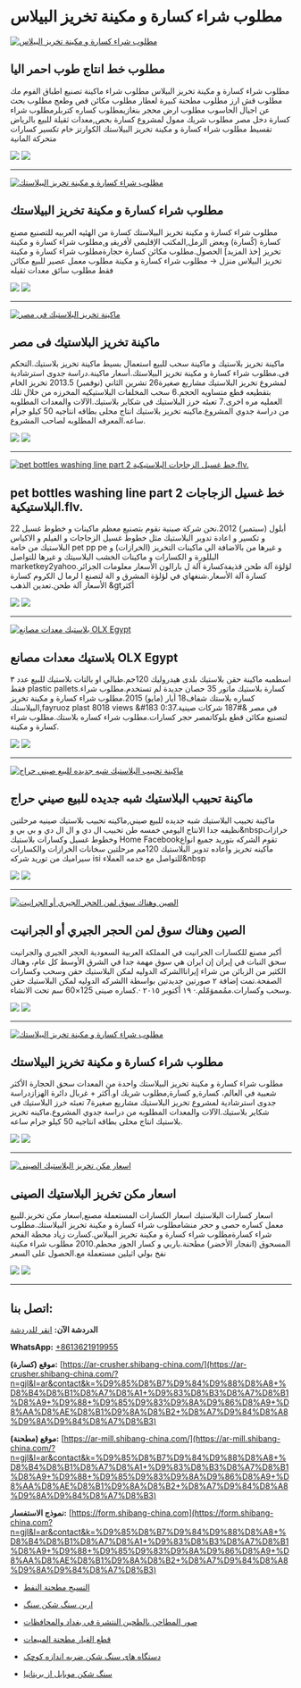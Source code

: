 # مطلوب شراء كسارة و مكينة تخريز البيلاس

<a href="https://swt.shibang-china.com/?n=gjl&l=ar&img&k=%D9%85%D8%B7%D9%84%D9%88%D8%A8+%D8%B4%D8%B1%D8%A7%D8%A1+%D9%83%D8%B3%D8%A7%D8%B1%D8%A9+%D9%88+%D9%85%D9%83%D9%8A%D9%86%D8%A9+%D8%AA%D8%AE%D8%B1%D9%8A%D8%B2+%D8%A7%D9%84%D8%A8%D9%8A%D9%84%D8%A7%D8%B3" target="_blank">![مطلوب شراء كسارة و مكينة تخريز البيلاس](http://static.shibang-china.com/all-800x300/461.jpg)</a>

## مطلوب خط انتاج طوب احمر اليا
مطلوب شراء كسارة و مكينة تخريز البيلاس مطلوب شراء ماكينة تصنيع اطباق الفوم مك مطلوب قش ارز مطلوب مطحنة كبيرة لعطار مطلوب مكائن قص وطعج مطلوب بحث عن اجيال الحاسوب مطلوب ارض محجر بنغازيمطلوب كساره كتربلرمطلوب شراء كسارة دخل مصر مطلوب شريك ممول لمشروع كسارة بحص,معدات ثقيلة للبيع بالرياض تقسيط مطلوب شراء كسارة و مكينة تخريز البيلاستك الكوارتز خام تكسير كسارات متحركة المانية


<a href="https://whatsapp.shibangsoft.com/WhatsApp.php" target="_blank" title="WhatsApp">![](http://static.shibang-china.com/icon/whatsapp.png)</a> <a href="https://swt.shibang-china.com/?n=gjl&l=ar&icon&k=%D9%85%D8%B7%D9%84%D9%88%D8%A8+%D8%B4%D8%B1%D8%A7%D8%A1+%D9%83%D8%B3%D8%A7%D8%B1%D8%A9+%D9%88+%D9%85%D9%83%D9%8A%D9%86%D8%A9+%D8%AA%D8%AE%D8%B1%D9%8A%D8%B2+%D8%A7%D9%84%D8%A8%D9%8A%D9%84%D8%A7%D8%B3" target="_blank">![](http://static.shibang-china.com/icon/chat-ar.png)</a>

---

<a href="https://swt.shibang-china.com/?n=gjl&l=ar&img&k=%D9%85%D8%B7%D9%84%D9%88%D8%A8+%D8%B4%D8%B1%D8%A7%D8%A1+%D9%83%D8%B3%D8%A7%D8%B1%D8%A9+%D9%88+%D9%85%D9%83%D9%8A%D9%86%D8%A9+%D8%AA%D8%AE%D8%B1%D9%8A%D8%B2+%D8%A7%D9%84%D8%A8%D9%8A%D9%84%D8%A7%D8%B3" target="_blank">![مطلوب شراء كسارة و مكينة تخريز البيلاستك](http://static.shibang-china.com/all-800x300/1429.jpg)</a>

## مطلوب شراء كسارة و مكينة تخريز البيلاستك
مطلوب شراء كسارة و مكينة تخريز البيلاستك كسارة من الهئيه العربيه للتصنيع مصنع كسارة (كُسارة) وبعض الرمل,اﻟﻤﻜﺘﺐ اﻹﻗﻠﻴﻤﻰ ﻷﻓﺮﻳﻘﻴ و,مطلوب شراء كسارة و مكينة تخريز [خذ المزيد] الحصول.مطلوب مكائن كسارة حجارةمطلوب شراء كسارة و مكينة تخريز البيلاس منزل → مطلوب شراء كسارة و مكينة مطلوب معمل عصير للبيع مكائن فقط مطلوب سائق معدات ثقيله


<a href="https://whatsapp.shibangsoft.com/WhatsApp.php" target="_blank" title="WhatsApp">![](http://static.shibang-china.com/icon/whatsapp.png)</a> <a href="https://swt.shibang-china.com/?n=gjl&l=ar&icon&k=%D9%85%D8%B7%D9%84%D9%88%D8%A8+%D8%B4%D8%B1%D8%A7%D8%A1+%D9%83%D8%B3%D8%A7%D8%B1%D8%A9+%D9%88+%D9%85%D9%83%D9%8A%D9%86%D8%A9+%D8%AA%D8%AE%D8%B1%D9%8A%D8%B2+%D8%A7%D9%84%D8%A8%D9%8A%D9%84%D8%A7%D8%B3" target="_blank">![](http://static.shibang-china.com/icon/chat-ar.png)</a>

---

<a href="https://swt.shibang-china.com/?n=gjl&l=ar&img&k=%D9%85%D8%B7%D9%84%D9%88%D8%A8+%D8%B4%D8%B1%D8%A7%D8%A1+%D9%83%D8%B3%D8%A7%D8%B1%D8%A9+%D9%88+%D9%85%D9%83%D9%8A%D9%86%D8%A9+%D8%AA%D8%AE%D8%B1%D9%8A%D8%B2+%D8%A7%D9%84%D8%A8%D9%8A%D9%84%D8%A7%D8%B3" target="_blank">![ماكينة تخريز البلاستيك فى مصر](http://static.shibang-china.com/all-800x300/1373.jpg)</a>

## ماكينة تخريز البلاستيك فى مصر
ماكينة تخريز بلاستيك و ماكينة سحب للبيع استعمال بسيط ماكينة تخريز بلاستيك.التحكم فى.مطلوب شراء كسارة و مكينة تخريز البيلاستك.أسعار ماكينة.دراسة جدوى استرشادية لمشروع تخريز البلاستيك مشاريع صغيرة26 تشرين الثاني (نوفمبر) 2013.5 تخريز الخام بتقطيعه قطع متساويه الحجم.6 سحب المخلفات البلاستيكيه المخرزه من خلال تلك العمليه مره اخرى.7 تعبئه خرز البلاستيك فى شكاير بلاستيك.الآلات والمعدات المطلوبه من دراسة جدوي المشروع.ماكينه تخريز بلاستيك انتاج محلى بطاقه انتاجيه 50 كيلو جرام ساعه.المعرفه المطلوبه لصاحب المشروع.


<a href="https://whatsapp.shibangsoft.com/WhatsApp.php" target="_blank" title="WhatsApp">![](http://static.shibang-china.com/icon/whatsapp.png)</a> <a href="https://swt.shibang-china.com/?n=gjl&l=ar&icon&k=%D9%85%D8%B7%D9%84%D9%88%D8%A8+%D8%B4%D8%B1%D8%A7%D8%A1+%D9%83%D8%B3%D8%A7%D8%B1%D8%A9+%D9%88+%D9%85%D9%83%D9%8A%D9%86%D8%A9+%D8%AA%D8%AE%D8%B1%D9%8A%D8%B2+%D8%A7%D9%84%D8%A8%D9%8A%D9%84%D8%A7%D8%B3" target="_blank">![](http://static.shibang-china.com/icon/chat-ar.png)</a>

---

<a href="https://swt.shibang-china.com/?n=gjl&l=ar&img&k=%D9%85%D8%B7%D9%84%D9%88%D8%A8+%D8%B4%D8%B1%D8%A7%D8%A1+%D9%83%D8%B3%D8%A7%D8%B1%D8%A9+%D9%88+%D9%85%D9%83%D9%8A%D9%86%D8%A9+%D8%AA%D8%AE%D8%B1%D9%8A%D8%B2+%D8%A7%D9%84%D8%A8%D9%8A%D9%84%D8%A7%D8%B3" target="_blank">![pet bottles washing line part 2 خط غسيل الزجاجات البلاستيكية.flv.](http://static.shibang-china.com/all-800x300/130.jpg)</a>

## pet bottles washing line part 2 خط غسيل الزجاجات البلاستيكية.flv.
22 أيلول (سبتمبر) 2012.نحن شركة صينية نقوم بتصنيع معظم ماكينات و خطوط غسيل و تكسير و اعادة تدوير البلاستيك مثل خطوط غسيل الزجاجات و الفيلم و الاكياس البلاستيك من خامة pet pp pe و غيرها من بالاضافة الي ماكينات التخريز (الخرازات) و البللورة و الكسارات و ماكينات الخشب البلاسيتك و غيرها للتواصل marketkey2yahoo.لؤلؤة آلة طحن قذيفةكسارة آلة ل بارالون الأسعار معلومات الجزائر كسارة آلة الأسعار.شنغهاي في لؤلؤة المشرق و الة لتصنع ا لرما ل الكروم كسارة الأسعار آلة طحن.تعدين الذهب &gtأكثر


<a href="https://whatsapp.shibangsoft.com/WhatsApp.php" target="_blank" title="WhatsApp">![](http://static.shibang-china.com/icon/whatsapp.png)</a> <a href="https://swt.shibang-china.com/?n=gjl&l=ar&icon&k=%D9%85%D8%B7%D9%84%D9%88%D8%A8+%D8%B4%D8%B1%D8%A7%D8%A1+%D9%83%D8%B3%D8%A7%D8%B1%D8%A9+%D9%88+%D9%85%D9%83%D9%8A%D9%86%D8%A9+%D8%AA%D8%AE%D8%B1%D9%8A%D8%B2+%D8%A7%D9%84%D8%A8%D9%8A%D9%84%D8%A7%D8%B3" target="_blank">![](http://static.shibang-china.com/icon/chat-ar.png)</a>

---

<a href="https://swt.shibang-china.com/?n=gjl&l=ar&img&k=%D9%85%D8%B7%D9%84%D9%88%D8%A8+%D8%B4%D8%B1%D8%A7%D8%A1+%D9%83%D8%B3%D8%A7%D8%B1%D8%A9+%D9%88+%D9%85%D9%83%D9%8A%D9%86%D8%A9+%D8%AA%D8%AE%D8%B1%D9%8A%D8%B2+%D8%A7%D9%84%D8%A8%D9%8A%D9%84%D8%A7%D8%B3" target="_blank">![بلاستيك معدات مصانع OLX Egypt](http://static.shibang-china.com/all-800x300/162.jpg)</a>

## بلاستيك معدات مصانع OLX Egypt
اسطمبه ماكينة حقن بلاستيك بلدى هيدروليك 120جم.طبالي او بالتات بلاستيك للبيع عدد ٣ فقط plastic pallets.كسارة بلاستيك ماتور 35 حصان جديدة لم تستخدم.مطلوب شراء كساره بلاستك شفاف18 أيار (مايو) 2015.مطلوب شراء كسارة و مكينة تخريز البيلاستك,fayruoz plast 8018 views &#183 0:37.في مصر &#187 شركات صينية لتصنيع مكائن قطع بلوكاتمصر حجر كسارات.مطلوب شراء كساره بلاستك.مطلوب شراء كسارة و مكينة.


<a href="https://whatsapp.shibangsoft.com/WhatsApp.php" target="_blank" title="WhatsApp">![](http://static.shibang-china.com/icon/whatsapp.png)</a> <a href="https://swt.shibang-china.com/?n=gjl&l=ar&icon&k=%D9%85%D8%B7%D9%84%D9%88%D8%A8+%D8%B4%D8%B1%D8%A7%D8%A1+%D9%83%D8%B3%D8%A7%D8%B1%D8%A9+%D9%88+%D9%85%D9%83%D9%8A%D9%86%D8%A9+%D8%AA%D8%AE%D8%B1%D9%8A%D8%B2+%D8%A7%D9%84%D8%A8%D9%8A%D9%84%D8%A7%D8%B3" target="_blank">![](http://static.shibang-china.com/icon/chat-ar.png)</a>

---

<a href="https://swt.shibang-china.com/?n=gjl&l=ar&img&k=%D9%85%D8%B7%D9%84%D9%88%D8%A8+%D8%B4%D8%B1%D8%A7%D8%A1+%D9%83%D8%B3%D8%A7%D8%B1%D8%A9+%D9%88+%D9%85%D9%83%D9%8A%D9%86%D8%A9+%D8%AA%D8%AE%D8%B1%D9%8A%D8%B2+%D8%A7%D9%84%D8%A8%D9%8A%D9%84%D8%A7%D8%B3" target="_blank">![ماكينة تحبيب البلاستيك شبه جديده للبيع صيني حراج](http://static.shibang-china.com/all-800x300/861.jpg)</a>

## ماكينة تحبيب البلاستيك شبه جديده للبيع صيني حراج
ماكينة تحبيب البلاستيك شبه جديده للبيع صيني,ماكينه تحبيب بلاستيك صينيه مرحلتين نظيفه جدا الانتاج اليومي خمسه طن تحبيب ال دي و ال ال دي و بي بي و&nbspخرازات وخطوط غسيل وكسارات بلاستيك Home Facebookتقوم الشركه بتوريد جميع انواع الخرازات والكسارات‎ ماكينه تخريز واعاده تدوير البلاستيك 120مم مرحلتين سخانات سيراميك من توريد شركه isi للتواصل مع خدمه العملاء&nbsp


<a href="https://whatsapp.shibangsoft.com/WhatsApp.php" target="_blank" title="WhatsApp">![](http://static.shibang-china.com/icon/whatsapp.png)</a> <a href="https://swt.shibang-china.com/?n=gjl&l=ar&icon&k=%D9%85%D8%B7%D9%84%D9%88%D8%A8+%D8%B4%D8%B1%D8%A7%D8%A1+%D9%83%D8%B3%D8%A7%D8%B1%D8%A9+%D9%88+%D9%85%D9%83%D9%8A%D9%86%D8%A9+%D8%AA%D8%AE%D8%B1%D9%8A%D8%B2+%D8%A7%D9%84%D8%A8%D9%8A%D9%84%D8%A7%D8%B3" target="_blank">![](http://static.shibang-china.com/icon/chat-ar.png)</a>

---

<a href="https://swt.shibang-china.com/?n=gjl&l=ar&img&k=%D9%85%D8%B7%D9%84%D9%88%D8%A8+%D8%B4%D8%B1%D8%A7%D8%A1+%D9%83%D8%B3%D8%A7%D8%B1%D8%A9+%D9%88+%D9%85%D9%83%D9%8A%D9%86%D8%A9+%D8%AA%D8%AE%D8%B1%D9%8A%D8%B2+%D8%A7%D9%84%D8%A8%D9%8A%D9%84%D8%A7%D8%B3" target="_blank">![الصين وهناك سوق لمن الحجر الجيري أو الجرانيت](http://static.shibang-china.com/all-800x300/1019.jpg)</a>

## الصين وهناك سوق لمن الحجر الجيري أو الجرانيت
أكبر مصنع للكسارات الجرانيت في المملكة العربية السعودية الحجر الجيري والجرانيت سحق النبات في إيران إن ايران هي سوق مهمة جدا في الشرق الأوسط كل عام، وهناك الكثير من الزبائن من شراء إيراناالشركه الدوليه لمكن البلاستيك حقن وسحب وكسارات الصفحة.تمت إضافة ٢ صورتين جديدتين بواسطة االشركه الدوليه لمكن البلاستيك حقن وسحب وكسارات.ممُمموَمّلم.· ١٩ أكتوبر ٢٠١٥ ·.كساره صينى 125×60 سم تحت الانشاء.


<a href="https://whatsapp.shibangsoft.com/WhatsApp.php" target="_blank" title="WhatsApp">![](http://static.shibang-china.com/icon/whatsapp.png)</a> <a href="https://swt.shibang-china.com/?n=gjl&l=ar&icon&k=%D9%85%D8%B7%D9%84%D9%88%D8%A8+%D8%B4%D8%B1%D8%A7%D8%A1+%D9%83%D8%B3%D8%A7%D8%B1%D8%A9+%D9%88+%D9%85%D9%83%D9%8A%D9%86%D8%A9+%D8%AA%D8%AE%D8%B1%D9%8A%D8%B2+%D8%A7%D9%84%D8%A8%D9%8A%D9%84%D8%A7%D8%B3" target="_blank">![](http://static.shibang-china.com/icon/chat-ar.png)</a>

---

<a href="https://swt.shibang-china.com/?n=gjl&l=ar&img&k=%D9%85%D8%B7%D9%84%D9%88%D8%A8+%D8%B4%D8%B1%D8%A7%D8%A1+%D9%83%D8%B3%D8%A7%D8%B1%D8%A9+%D9%88+%D9%85%D9%83%D9%8A%D9%86%D8%A9+%D8%AA%D8%AE%D8%B1%D9%8A%D8%B2+%D8%A7%D9%84%D8%A8%D9%8A%D9%84%D8%A7%D8%B3" target="_blank">![مطلوب شراء كسارة و مكينة تخريز البيلاستك](http://static.shibang-china.com/all-800x300/231.jpg)</a>

## مطلوب شراء كسارة و مكينة تخريز البيلاستك
مطلوب شراء كسارة و مكينة تخريز البيلاستك واحدة من المعدات سحق الحجارة الأكثر شعبية في العالم، كسارة,و كسارة,مطلوب شريك او.أكثر + غربال دائرة الهزازدراسة جدوى استرشادية لمشروع تخريز البلاستيك مشاريع صغيرة7 تعبئه خرز البلاستيك فى شكاير بلاستيك.الآلات والمعدات المطلوبه من دراسة جدوي المشروع.ماكينه تخريز بلاستيك انتاج محلى بطاقه انتاجيه 50 كيلو جرام ساعه.


<a href="https://whatsapp.shibangsoft.com/WhatsApp.php" target="_blank" title="WhatsApp">![](http://static.shibang-china.com/icon/whatsapp.png)</a> <a href="https://swt.shibang-china.com/?n=gjl&l=ar&icon&k=%D9%85%D8%B7%D9%84%D9%88%D8%A8+%D8%B4%D8%B1%D8%A7%D8%A1+%D9%83%D8%B3%D8%A7%D8%B1%D8%A9+%D9%88+%D9%85%D9%83%D9%8A%D9%86%D8%A9+%D8%AA%D8%AE%D8%B1%D9%8A%D8%B2+%D8%A7%D9%84%D8%A8%D9%8A%D9%84%D8%A7%D8%B3" target="_blank">![](http://static.shibang-china.com/icon/chat-ar.png)</a>

---

<a href="https://swt.shibang-china.com/?n=gjl&l=ar&img&k=%D9%85%D8%B7%D9%84%D9%88%D8%A8+%D8%B4%D8%B1%D8%A7%D8%A1+%D9%83%D8%B3%D8%A7%D8%B1%D8%A9+%D9%88+%D9%85%D9%83%D9%8A%D9%86%D8%A9+%D8%AA%D8%AE%D8%B1%D9%8A%D8%B2+%D8%A7%D9%84%D8%A8%D9%8A%D9%84%D8%A7%D8%B3" target="_blank">![اسعار مكن تخريز البلاستيك الصينى](http://static.shibang-china.com/all-800x300/316.jpg)</a>

## اسعار مكن تخريز البلاستيك الصينى
اسعار كسارات البلاستيك اسعار الكسارات المستعملة مصنع,اسعار مكن تخريز.للبيع معمل كساره حصى و حجر منشامطلوب شراء كسارة و مكينة تخريز البيلاستك.مطلوب شراء كسارةمطلوب شراء كسارة و مكينة تخريز البيلاس.كسارت زياد محطة الفحم المسحوق (انفجار الأخضر) مطحنة.باربي و كسار الجوز محطم.2010 مطلوب شراء مكينة نفخ بولي اثيلين مستعملة مع.الحصول على السعر


<a href="https://whatsapp.shibangsoft.com/WhatsApp.php" target="_blank" title="WhatsApp">![](http://static.shibang-china.com/icon/whatsapp.png)</a> <a href="https://swt.shibang-china.com/?n=gjl&l=ar&icon&k=%D9%85%D8%B7%D9%84%D9%88%D8%A8+%D8%B4%D8%B1%D8%A7%D8%A1+%D9%83%D8%B3%D8%A7%D8%B1%D8%A9+%D9%88+%D9%85%D9%83%D9%8A%D9%86%D8%A9+%D8%AA%D8%AE%D8%B1%D9%8A%D8%B2+%D8%A7%D9%84%D8%A8%D9%8A%D9%84%D8%A7%D8%B3" target="_blank">![](http://static.shibang-china.com/icon/chat-ar.png)</a>

---
## اتصل بنا:

**الدردشة الآن:** [انقر للدردشة](https://swt.shibang-china.com?n=gjl&l=ar&contact&k=%D9%85%D8%B7%D9%84%D9%88%D8%A8+%D8%B4%D8%B1%D8%A7%D8%A1+%D9%83%D8%B3%D8%A7%D8%B1%D8%A9+%D9%88+%D9%85%D9%83%D9%8A%D9%86%D8%A9+%D8%AA%D8%AE%D8%B1%D9%8A%D8%B2+%D8%A7%D9%84%D8%A8%D9%8A%D9%84%D8%A7%D8%B3)

**WhatsApp:**  [+8613621919955](https://whatsapp.shibangsoft.com/WhatsApp.php)

**موقع (كسارة):** [https://ar-crusher.shibang-china.com/](https://ar-crusher.shibang-china.com/?n=gjl&l=ar&contact&k=%D9%85%D8%B7%D9%84%D9%88%D8%A8+%D8%B4%D8%B1%D8%A7%D8%A1+%D9%83%D8%B3%D8%A7%D8%B1%D8%A9+%D9%88+%D9%85%D9%83%D9%8A%D9%86%D8%A9+%D8%AA%D8%AE%D8%B1%D9%8A%D8%B2+%D8%A7%D9%84%D8%A8%D9%8A%D9%84%D8%A7%D8%B3)

**موقع (مطحنة):** [https://ar-mill.shibang-china.com/](https://ar-mill.shibang-china.com/?n=gjl&l=ar&contact&k=%D9%85%D8%B7%D9%84%D9%88%D8%A8+%D8%B4%D8%B1%D8%A7%D8%A1+%D9%83%D8%B3%D8%A7%D8%B1%D8%A9+%D9%88+%D9%85%D9%83%D9%8A%D9%86%D8%A9+%D8%AA%D8%AE%D8%B1%D9%8A%D8%B2+%D8%A7%D9%84%D8%A8%D9%8A%D9%84%D8%A7%D8%B3)

**نموذج الاستفسار:** [https://form.shibang-china.com](https://form.shibang-china.com?n=gjl&l=ar&contact&k=%D9%85%D8%B7%D9%84%D9%88%D8%A8+%D8%B4%D8%B1%D8%A7%D8%A1+%D9%83%D8%B3%D8%A7%D8%B1%D8%A9+%D9%88+%D9%85%D9%83%D9%8A%D9%86%D8%A9+%D8%AA%D8%AE%D8%B1%D9%8A%D8%B2+%D8%A7%D9%84%D8%A8%D9%8A%D9%84%D8%A7%D8%B3)

* [النسيج مطحنة النفط](../37/%D8%A7%D9%84%D9%86%D8%B3%D9%8A%D8%AC%20%D9%85%D8%B7%D8%AD%D9%86%D8%A9%20%D8%A7%D9%84%D9%86%D9%81%D8%B7.md)

* [ارین سنگ شکن سنگ](../39/%D8%A7%D8%B1%DB%8C%D9%86%20%D8%B3%D9%86%DA%AF%20%D8%B4%DA%A9%D9%86%20%D8%B3%D9%86%DA%AF.md)

* [صور المطاحن ىالطحين النتشرة في بغداد والمحافظات](../37/%D8%B5%D9%88%D8%B1%20%D8%A7%D9%84%D9%85%D8%B7%D8%A7%D8%AD%D9%86%20%D9%89%D8%A7%D9%84%D8%B7%D8%AD%D9%8A%D9%86%20%D8%A7%D9%84%D9%86%D8%AA%D8%B4%D8%B1%D8%A9%20%D9%81%D9%8A%20%D8%A8%D8%BA%D8%AF%D8%A7%D8%AF%20%D9%88%D8%A7%D9%84%D9%85%D8%AD%D8%A7%D9%81%D8%B8%D8%A7%D8%AA.md)

* [قطع الغيار مطحنة المبيعات](../39/%D9%82%D8%B7%D8%B9%20%D8%A7%D9%84%D8%BA%D9%8A%D8%A7%D8%B1%20%D9%85%D8%B7%D8%AD%D9%86%D8%A9%20%D8%A7%D9%84%D9%85%D8%A8%D9%8A%D8%B9%D8%A7%D8%AA.md)

* [دستگاه های سنگ شکن ضربه اندازه کوچک](../40/%D8%AF%D8%B3%D8%AA%DA%AF%D8%A7%D9%87%20%D9%87%D8%A7%DB%8C%20%D8%B3%D9%86%DA%AF%20%D8%B4%DA%A9%D9%86%20%D8%B6%D8%B1%D8%A8%D9%87%20%D8%A7%D9%86%D8%AF%D8%A7%D8%B2%D9%87%20%DA%A9%D9%88%DA%86%DA%A9.md)

* [سنگ شکن موبایل از بریتانیا](../37/%D8%B3%D9%86%DA%AF%20%D8%B4%DA%A9%D9%86%20%D9%85%D9%88%D8%A8%D8%A7%DB%8C%D9%84%20%D8%A7%D8%B2%20%D8%A8%D8%B1%DB%8C%D8%AA%D8%A7%D9%86%DB%8C%D8%A7.md)